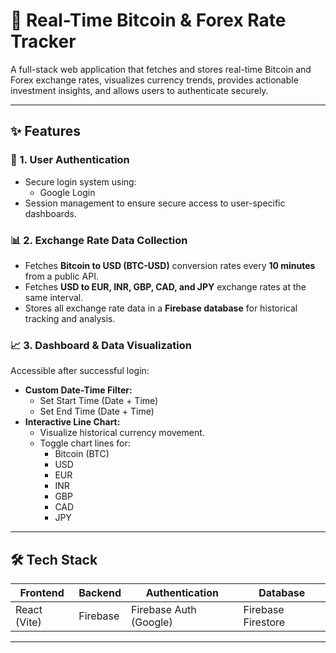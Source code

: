 # 💱 Real-Time Bitcoin & Forex Rate Tracker

A full-stack web application that fetches and stores real-time Bitcoin and Forex exchange rates, visualizes currency trends, provides actionable investment insights, and allows users to authenticate securely.

---

## ✨ Features

### 🔐 1. User Authentication
- Secure login system using:
  - Google Login
- Session management to ensure secure access to user-specific dashboards.

### 📊 2. Exchange Rate Data Collection
- Fetches **Bitcoin to USD (BTC-USD)** conversion rates every **10 minutes** from a public API.
- Fetches **USD to EUR, INR, GBP, CAD, and JPY** exchange rates at the same interval.
- Stores all exchange rate data in a **Firebase database** for historical tracking and analysis.

### 📈 3. Dashboard & Data Visualization
Accessible after successful login:
- **Custom Date-Time Filter:**
  - Set Start Time (Date + Time)
  - Set End Time (Date + Time)
- **Interactive Line Chart:**
  - Visualize historical currency movement.
  - Toggle chart lines for:
    - Bitcoin (BTC)
    - USD
    - EUR
    - INR
    - GBP
    - CAD
    - JPY

---

## 🛠 Tech Stack

| Frontend      | Backend     | Authentication | Database       |
|---------------|-------------|----------------|----------------|
| React (Vite)  | Firebase    | Firebase Auth (Google) | Firebase Firestore |

---
